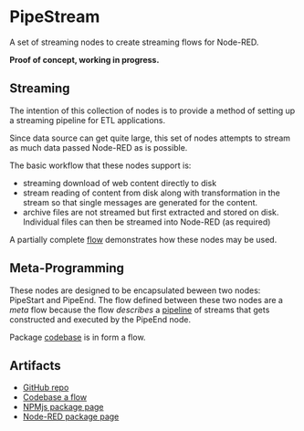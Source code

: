 # PipeStream

A set of streaming nodes to create streaming flows for Node-RED.

**Proof of concept, working in progress.**

## Streaming

The intention of this collection of nodes is to provide a method of setting up a streaming pipeline for ETL applications.

Since data source can get quite large, this set of nodes attempts to stream as much data passed Node-RED as is possible.

The basic workflow that these nodes support is:

- streaming download of web content directly to disk
- stream reading of content from disk along with transformation in the stream so that single messages are generated for the content.
- archive files are not streamed but first extracted and stored on disk. Individual files can then be streamed into Node-RED (as required)

A partially complete [flow](https://flowhub.org/f/c520d9da20ad7f1d) demonstrates how these nodes may be used.

## Meta-Programming

These nodes are designed to be encapsulated beween two nodes: PipeStart and PipeEnd. The flow defined between these two nodes are a *meta* flow because the flow *describes* a [pipeline](https://nodejs.org/dist/latest-v18.x/docs/api/stream.html#streampipelinesource-transforms-destination-callback) of streams that gets constructed and executed by the PipeEnd node.

Package [codebase](https://flowhub.org/f/c620b688530123aa) is in form a flow.

## Artifacts

- [GitHub repo](https://github.com/gorenje/node-red-contrib-pipestream)
- [Codebase a flow](https://flowhub.org/f/c620b688530123aa)
- [NPMjs package page](https://www.npmjs.com/package/@gregoriusrippenstein/node-red-contrib-pipestream)
- [Node-RED package page](https://flows.nodered.org/node/@gregoriusrippenstein/node-red-contrib-pipestream)

